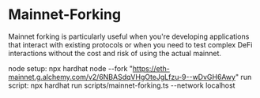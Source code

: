 # Mainnet-Forking

Mainnet forking is particularly useful when you're developing applications that interact with existing protocols or when you need to test complex DeFi interactions without the cost and risk of using the actual mainnet.

node setup: npx hardhat node --fork "https://eth-mainnet.g.alchemy.com/v2/6NBASdqVHgOteJgLfzu-9--wDvGH6Awy"
run script: npx hardhat run scripts/mainnet-forking.ts --network localhost
